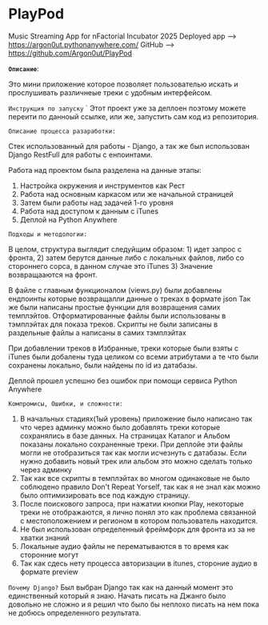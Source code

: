 # PlayPod
Music Streaming App for nFactorial Incubator 2025
Deployed app --> https://argon0ut.pythonanywhere.com/
GitHub --> https://github.com/Argon0ut/PlayPod


**`Описание`**: 

Это мини приложение которое позволяет пользователью искать и прослушивать 
различнеые треки с удобным интерфейсом.

`Инструкция по запуску`
`
Этот проект уже за деплоен поэтому можете переити по данноый ссылке, или же, запустить
сам код из репозитория.

`Описание процесса разаработки:`

Стек использованный для работы - Django, а так же был использован Django RestFull для работы с енпоинтами.

Работа над проектом была разделена на данные этапы:
1) Настройка окружения и инструментов как Рест
2) Работа над основным каркасом или же начальной страницей 
3) Затем были работы над задачей 1-го уровня
4) Работа над доступом к данным с iTunes
5) Деплой на Python Anywhere

`Подходы и методологии:`

В целом, структура выглядит следуйщим образом: 1) идет запрос с фронта, 2) затем берутся данные 
либо с локальных файлов, либо со стороннего сорса, в данном случае это iTunes 3) Значение 
возвращааются на фронт.

В файле с главным функционалом (views.py) были добавлены ендпоинты которые возвращалли данные о треках в формате json
Так же были написаны простые функции для возвращения самих темплэйтов.
Отформатированные файлы были использованы в тэмплэйтах для показа треков.
Скрипты не были записаны в раздельные файлы а написаны в самих тэмплэйтах 

При добавлении треков в Избранные, треки которые были взяты с iTunes были добалены туда целиком со всеми атрибутами
а те что были сохранены локально, были найдены по id из датабазы.

Деплой прошел успешно без ошибок при помощи сервиса Python Anywhere 

`Компромисы, Ошибки, и сложности:`

1) В начальных стадиях(1ый уровень) приложение было написано так что через админку можно было добавлять треки которые сохранялись
в базе данных.
На страницах Каталог и Альбом показаны локально сохраненные треки. При деплойе эти файлы могли не отобразиться так как
могли исчезнуть с датабазы. Если нужно добавить новый трек или альбом это можно сделать только через админку
2) Так как все скрипты в темплэйтах во многом одинаковые не было соблюдено правило Don't Repeat Yorself, так как
я не знал как можно было оптимизировать все под каждую страницу.
3) После поискового запроса, при нажатии кнопки Play, некоторые треки не отображаются, я лично понял это как 
проблема связанной с местоположением и регионом в котором пользователь находится.
4) Не был использован определенный фреймфорк для фронта из за не хватки знаний
5) Локальные аудио файлы не перематываются в то время как сторонние могут
6) Так как сдесь нету процесса авторизации в itunes, стороние аудио в формате preview

`Почему Django?`
Был выбран Django так как на данный момент это единственный который я знаю. Начать писать 
на Джанго было довольно не сложно и я решил что было бы неплохо писать на нем пока не 
добюсь определенного результата.






